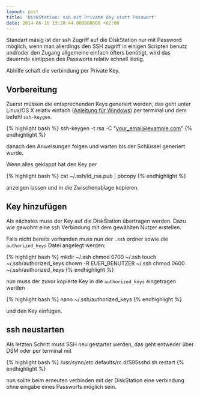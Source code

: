 ```yaml
---
layout: post
title: 'DiskStation: ssh mit Private Key statt Passwort'
date: 2014-06-16 13:20:44.000000000 +02:00
---
```

Standart mäsig ist der ssh Zugriff auf die DiskStation nur mit Password möglich, wenn man allerdings den SSH zugriff in einigen Scripten benutz und/oder den Zugang allgemeine einfach öfters benötigt, wird das dauernde eintippen des Passworts relativ schnell lästig.

Abhilfe schaft die verbindung per Private Key.

## Vorbereitung

Zuerst müssen die entsprechenden Keys generiert werden, das geht unter Linux/OS X relativ einfach ([Anleitung für Windows](http://kb.siteground.com/how_to_generate_an_ssh_key_on_windows_using_putty/))  per terminal und dem befehl `ssh-keygen`.

{% highlight bash %}
	ssh-keygen -t rsa -C "your_email@example.com"
{% endhighlight %}

danach den Anweisungen folgen und warten bis der Schlüssel generiert wurde.

Wenn alles geklappt hat den Key per

{% highlight bash %}
	cat ~/.ssh/id_rsa.pub | pbcopy
{% endhighlight %}

anzeigen lassen und in die Zwischenablage kopieren.

## Key hinzufügen

Als nächstes muss der Key auf die DiskStation übertragen werden. Dazu wie gewohnt eine ssh Verbindung mit dem gewählten Nutzer erstellen.

Falls nicht bereits vorhanden muss nun der `.ssh` ordner sowie die `authorized_keys` Datei angelegt werden:

{% highlight bash %}
mkdir ~/.ssh
chmod 0700 ~/.ssh
touch ~/.ssh/authorized_keys
chown -R EUER_BENUTZER ~/.ssh
chmod 0600 ~/.ssh/authorized_keys
{% endhighlight %}

nun muss der zuvor kopierte Key in die `authorized_keys` eingetragen werden

{% highlight bash %}
	nano ~/.ssh/authorized_keys
{% endhighlight %}

und den Key einfügen.


## ssh neustarten

Als letzten Schritt muss SSH neu gestartet werden, das geht entweder über DSM oder per terminal mit

{% highlight bash %}
	/usr/syno/etc.defaults/rc.d/S95sshd.sh restart
{% endhighlight %}

nun sollte beim erneuten verbinden mit der DiskStation eine verbindung ohne eingabe eines Passworts möglich sein.
